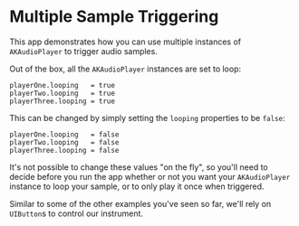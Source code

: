 # Multiple Sample Triggering

This app demonstrates how you can use multiple instances of `AKAudioPlayer` to trigger audio samples.

Out of the box, all the `AKAudioPlayer` instances are set to loop:

```
playerOne.looping   = true
playerTwo.looping   = true
playerThree.looping = true
```

This can be changed by simply setting the `looping` properties to be `false`:

```
playerOne.looping   = false
playerTwo.looping   = false
playerThree.looping = false
```

It's not possible to change these values "on the fly", so you'll need to decide before you run the
app whether or not you want your `AKAudioPlayer` instance to loop your sample, or to only play it
once when triggered. 

Similar to some of the other examples you've seen so far, we'll rely on `UIButton`s to control our 
instrument. 